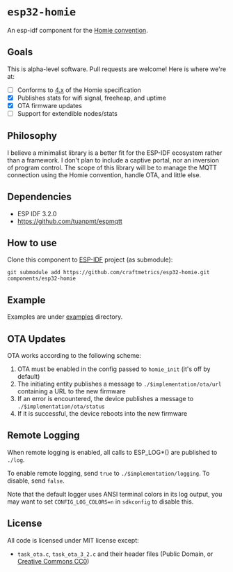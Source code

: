 # `esp32-homie`

An esp-idf component for the [Homie convention](https://github.com/homieiot/convention).

## Goals

This is alpha-level software. Pull requests are welcome! Here is where we're
at:

- [ ] Conforms to
  [4.x](https://homieiot.github.io/specification/spec-core-v4_0_0/) of the
  Homie specification
- [x] Publishes stats for wifi signal, freeheap, and uptime
- [x] OTA firmware updates
- [ ] Support for extendible nodes/stats

## Philosophy

I believe a minimalist library is a better fit for the ESP-IDF ecosystem
rather than a framework. I don't plan to include a captive portal, nor an
inversion of program control. The scope of this library will be to manage the
MQTT connection using the Homie convention, handle OTA, and little else.

## Dependencies

- ESP IDF 3.2.0
- https://github.com/tuanpmt/espmqtt

## How to use

Clone this component to [ESP-IDF](https://github.com/espressif/esp-idf) project (as submodule):

```
git submodule add https://github.com/craftmetrics/esp32-homie.git components/esp32-homie
```

## Example

Examples are under [examples](examples) directory.

## OTA Updates

OTA works according to the following scheme:

1. OTA must be enabled in the config passed to `homie_init` (it's off by
   default)
1. The initiating entity publishes a message to `./$implementation/ota/url`
   containing a URL to the new firmware
1. If an error is encountered, the device publishes a message to
   `./$implementation/ota/status`
1. If it is successful, the device reboots into the new firmware

## Remote Logging

When remote logging is enabled, all calls to ESP_LOG\*() are published to
`./log`.

To enable remote logging, send `true` to `./$implementation/logging`. To
disable, send `false`.

Note that the default logger uses ANSI terminal colors in its log output, you
may want to set `CONFIG_LOG_COLORS=n` in `sdkconfig` to disable this.

## License

All code is licensed under MIT license except:

* `task_ota.c`, `task_ota_3_2.c` and their header files (Public Domain, or
  [Creative Commons CC0](https://creativecommons.org/share-your-work/public-domain/cc0/))
